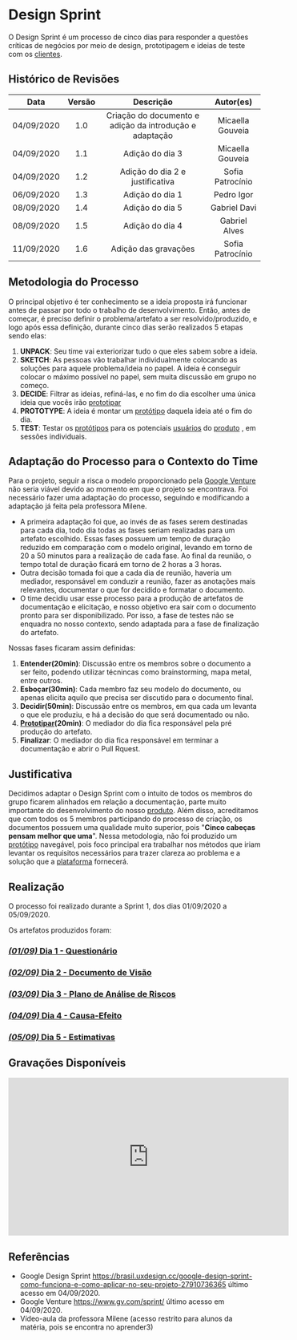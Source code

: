 # Design Sprint

O Design Sprint é um processo de cinco dias para responder a questões críticas de negócios por meio de design, prototipagem e ideias de teste com os [clientes](Modeling/objeto?id=usuário).

## Histórico de Revisões

|    Data    | Versão |                        Descrição                        |    Autor(es)     |
| :--------: | :----: | :-----------------------------------------------------: | :--------------: |
| 04/09/2020 |  1.0   | Criação do documento e adição da introdução e adaptação | Micaella Gouveia |
| 04/09/2020 |  1.1   |                     Adição do dia 3                     | Micaella Gouveia |
| 04/09/2020 |  1.2   |             Adição do dia 2 e justificativa             | Sofia Patrocínio |
| 06/09/2020 |  1.3   |                     Adição do dia 1                     |    Pedro Igor    |
| 08/09/2020 |  1.4   |                     Adição do dia 5                     |   Gabriel Davi   |
| 08/09/2020 |  1.5   |                     Adição do dia 4                     |  Gabriel Alves   |
| 11/09/2020 |  1.6   |                  Adição das gravações                   | Sofia Patrocínio |

## Metodologia do Processo

O principal objetivo é ter conhecimento se a ideia proposta irá funcionar antes de passar por todo o trabalho de desenvolvimento. Então, antes de começar, é preciso definir o problema/artefato a ser resolvido/produzido, e logo após essa definição, durante cinco dias serão realizados 5 etapas sendo elas:

1. **UNPACK**: Seu time vai exteriorizar tudo o que eles sabem sobre a ideia.
2. **SKETCH**: As pessoas vão trabalhar individualmente colocando as soluções para aquele problema/ideia no papel. A ideia é conseguir colocar o máximo possível no papel, sem muita discussão em grupo no começo.
3. **DECIDE**: Filtrar as ideias, refiná-las, e no fim do dia escolher uma única ideia que vocês irão [prototipar](/Modeling/verbo?id=prototipação)
4. **PROTOTYPE**: A ideia é montar um [protótipo](Modeling/objeto?id=protótipo) daquela ideia até o fim do dia.
5. **TEST**: Testar os [protótipos](Modeling/objeto?id=protótipo) para os potenciais [usuários](Modeling/objeto?id=usuário) do [produto](Modeling/objeto?id=Produto) , em sessões individuais.

## Adaptação do Processo para o Contexto do Time

Para o projeto, seguir a risca o modelo proporcionado pela [Google Venture](https://www.gv.com/) não seria viável devido ao momento em que o projeto se encontrava. Foi necessário fazer uma adaptação do processo, seguindo e modificando a adaptação já feita pela professora Milene.

- A primeira adaptação foi que, ao invés de as fases serem destinadas para cada dia, todo dia todas as fases seriam realizadas para um artefato escolhido. Essas fases possuem um tempo de duração reduzido em comparação com o modelo original, levando em torno de 20 a 50 minutos para a realização de cada fase. Ao final da reunião, o tempo total de duração ficará em torno de 2 horas a 3 horas.
- Outra decisão tomada foi que a cada dia de reunião, haveria um mediador, responsável em conduzir a reunião, fazer as anotações mais relevantes, documentar o que for decidido e formatar o documento.
- O time decidiu usar esse processo para a produção de artefatos de documentação e elicitação, e nosso objetivo era sair com o documento pronto para ser disponibilizado. Por isso, a fase de testes não se enquadra no nosso contexto, sendo adaptada para a fase de finalização do artefato.

Nossas fases ficaram assim definidas:

1. **Entender(20min)**: Discussão entre os membros sobre o documento a ser feito, podendo utilizar técnincas como brainstorming, mapa metal, entre outros.
2. **Esboçar(30min)**: Cada membro faz seu modelo do documento, ou apenas elicita aquilo que precisa ser discutido para o documento final.
3. **Decidir(50min)**: Discussão entre os membros, em qua cada um levanta o que ele produziu, e há a decisão do que será documentado ou não.
4. **[Prototipar](/Modeling/verbo?id=prototipação)(20min)**: O mediador do dia fica responsável pela pré produção do artefato.
5. **Finalizar**: O mediador do dia fica responsável em terminar a documentação e abrir o Pull Rquest.

## Justificativa

Decidimos adaptar o Design Sprint com o intuito de todos os membros do grupo ficarem alinhados em relação a documentação, parte muito importante do desenvolvimento do nosso [produto](Modeling/objeto?id=Produto). Além disso, acreditamos que com todos os 5 membros participando do processo de criação, os documentos possuem uma qualidade muito superior, pois "**Cinco cabeças pensam melhor que uma**". Nessa metodologia, não foi produzido um [protótipo](Modeling/objeto?id=protótipo) navegável, pois foco principal era trabalhar nos métodos que iriam levantar os requisitos necessários para trazer clareza ao problema e a solução que a [plataforma](Modeling/objeto?id=Web-App) fornecerá.

## Realização

O processo foi realizado durante a Sprint 1, dos dias 01/09/2020 a 05/09/2020.

Os artefatos produzidos foram:

### [_(01/09)_ Dia 1 - Questionário](DesignSprint/dia1.md)

### [_(02/09)_ Dia 2 - Documento de Visão](DesignSprint/dia2.md)

### [_(03/09)_ Dia 3 - Plano de Análise de Riscos](DesignSprint/dia3.md)

### [_(04/09)_ Dia 4 - Causa-Efeito](DesignSprint/dia4.md)

### [_(05/09)_ Dia 5 - Estimativas](DesignSprint/dia5.md)

## Gravações Disponíveis

<iframe allowFullScreen="allowFullScreen" src="https://www.youtube.com/embed/l2f_RzGg6iM?ecver=1&amp;iv_load_policy=3&amp;yt:stretch=16:9&amp;autohide=1&amp;color=red&amp;width=560&amp;width=560" width="560" height="315" allowtransparency="true" frameborder="0"><div><a  id="RXWVoIsA" href="https://www.rockpamperscissors.co.uk/a-new-one-on-me/">Emma hybrid</a></div><div><a  id="RXWVoIsA" href="https://www.rockpamperscissors.co.uk/a-new-one-on-me/">https://www.rockpamperscissors.co.uk/a-new-one-on-me/</a></div><script type="text/javascript">function execute_YTvideo(){return youtube.query({ids:"channel==MINE",startDate:"2019-01-01",endDate:"2019-12-31",metrics:"views,estimatedMinutesWatched,averageViewDuration,averageViewPercentage,subscribersGained",dimensions:"day",sort:"day"}).then(function(e){},function(e){console.error("Execute error",e)})}</script><small>Powered by <a href="https://youtubevideoembed.com/ ">Embed YouTube Video</a></small></iframe>

## Referências

- Google Design Sprint <https://brasil.uxdesign.cc/google-design-sprint-como-funciona-e-como-aplicar-no-seu-projeto-27910736365> último acesso em 04/09/2020.
- Google Venture <https://www.gv.com/sprint/> último acesso em 04/09/2020.
- Vídeo-aula da professora Milene (acesso restrito para alunos da matéria, pois se encontra no aprender3)
